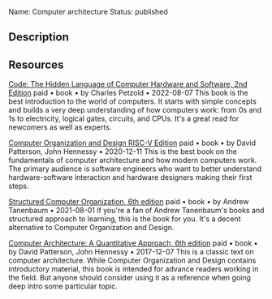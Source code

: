 Name: Computer architecture
Status: published

## Description

## Resources

[Code: The Hidden Language of Computer Hardware and Software, 2nd Edition](https://www.codehiddenlanguage.com/Chapter00/)
paid • book • by Charles Petzold • 2022-08-07
This book is the best introduction to the world of computers. It starts with simple concepts and builds a very deep understanding of how computers work: from 0s and 1s to electricity, logical gates, circuits, and CPUs. It's a great read for newcomers as well as experts.

[Computer Organization and Design RISC-V Edition](https://www.elsevier.com/books/computer-organization-and-design-risc-v-edition/patterson/978-0-12-820331-6) 
paid • book • by David Patterson, John Hennessy • 2020-12-11
This is the best book on the fundamentals of computer architecture and how modern computers work. The primary audience is software engineers who want to better understand hardware-software interaction and hardware designers making their first steps.

[Structured Computer Organization, 6th edition](https://www.pearson.com/en-us/subject-catalog/p/structured-computer-organization/P200000003183/9780137618446)
paid • book • by Andrew Tanenbaum • 2021-08-01
If you're a fan of Andrew Tanenbaum's books and structured approach to learning, this is the book for you. It's a decent alternative to Computer Organization and Design.

[Computer Architecture: A Quantitative Approach, 6th edition](https://www.amazon.com/Computer-Architecture-Quantitative-Approach-Kaufmann/dp/0128119055)
paid • book • by David Patterson, John Hennessy • 2017-12-07
This is a classic text on computer architecture. While Computer Organization and Design contains introductory material, this book is intended for advance readers working in the field. But anyone should consider using it as a reference when going deep intro some particular topic.
